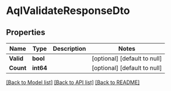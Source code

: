 # AqlValidateResponseDto

## Properties
Name | Type | Description | Notes
------------ | ------------- | ------------- | -------------
**Valid** | **bool** |  | [optional] [default to null]
**Count** | **int64** |  | [optional] [default to null]

[[Back to Model list]](../README.md#documentation-for-models) [[Back to API list]](../README.md#documentation-for-api-endpoints) [[Back to README]](../README.md)


